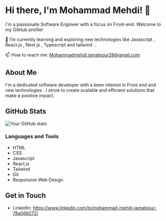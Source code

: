 # Hi there, I'm Mohammad Mehdi! 👋

I'm a passionate Software Engineer with a focus on Front-end. Welcome to my GitHub profile!

🌱 I’m currently learning and exploring new technologies like Javascript , React.js , Next.js , Typescript  and  tailwind ... 

📫 How to reach me: Mohammadmehdi.jamalpour28@gmail.com

## About Me

I'm a dedicated software developer with a keen interest in Front end and new technologies . I strive to create scalable and efficient solutions that make a positive impact.

## GitHub Stats

![Your GitHub stats](https://github-readme-streak-stats.herokuapp.com/?user=mohammadmehdijamalpour)

### Languages and Tools

- HTML
- CSS
- Javascript
- React.js
- Tailwind
- Git
- Responsive Web Design 

## Get in Touch

- LinkedIn: https://www.linkedin.com/in/mohammad-mehdi-jamalpour-78a069272/
